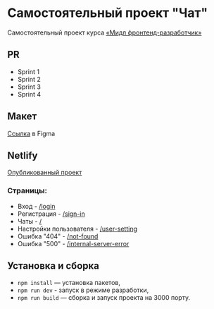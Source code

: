 # Самостоятельный проект "Чат"
Самостоятельный проект курса [«Мидл фронтенд-разработчик»](https://practicum.yandex.ru/middle-frontend/?from=catalog)

## PR
- Sprint 1
- Sprint 2
- Sprint 3
- Sprint 4

## Макет
[Ссылка](https://www.figma.com/file/wR3XkEGLtCCV1CHtHueiKK/%D0%AF%D0%BD%D0%B4%D0%B5%D0%BA%D1%81-%D0%9F%D1%80%D0%B0%D0%BA%D1%82%D0%B8%D0%BA%D1%83%D0%BC.-%22%D0%A7%D0%B0%D1%82%22?type=design&node-id=0%3A1&mode=design&t=843uQjnxWnmNFAfP-1) в Figma

## Netlify
[Опубликованный проект](https://loquacious-sunshine-ca5dba.netlify.app)
### Страницы:
- Вход - [/login](https://loquacious-sunshine-ca5dba.netlify.app/login)
- Регистрация - [/sign-in](https://loquacious-sunshine-ca5dba.netlify.app/sign-in)
- Чаты - [/](https://loquacious-sunshine-ca5dba.netlify.app)
- Настройки пользователя - [/user-setting](https://loquacious-sunshine-ca5dba.netlify.app/user-setting)
- Ошибка "404" - [/not-found](https://loquacious-sunshine-ca5dba.netlify.app/not-found)
- Ошибка "500" - [/internal-server-error](https://loquacious-sunshine-ca5dba.netlify.app/internal-server-error)

## Установка и сборка
- `npm install` — установка пакетов,
- `npm run dev` - запуск в режиме разработки,
- `npm run build` — сборка и запуск проекта на 3000 порту.

